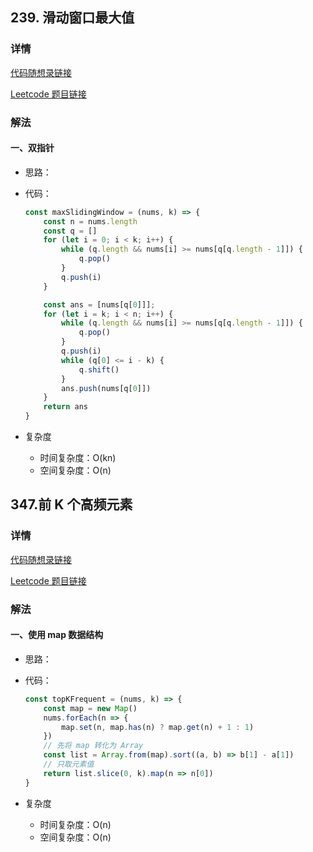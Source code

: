 ## 239. 滑动窗口最大值

### 详情

[代码随想录链接]()

[Leetcode 题目链接](https://leetcode.cn/problems/sliding-window-maximum/description/)

### 解法

#### 一、双指针

- 思路：

- 代码：

  ```js
  const maxSlidingWindow = (nums, k) => {
      const n = nums.length
      const q = []
      for (let i = 0; i < k; i++) {
          while (q.length && nums[i] >= nums[q[q.length - 1]]) {
              q.pop()
          }
          q.push(i)
      }

      const ans = [nums[q[0]]];
      for (let i = k; i < n; i++) {
          while (q.length && nums[i] >= nums[q[q.length - 1]]) {
              q.pop()
          }
          q.push(i)
          while (q[0] <= i - k) {
              q.shift()
          }
          ans.push(nums[q[0]])
      }
      return ans
  }
  ```

- 复杂度

  - 时间复杂度：O(kn)
  - 空间复杂度：O(n)

## 347.前 K 个高频元素

### 详情

[代码随想录链接]()

[Leetcode 题目链接](https://leetcode.cn/problems/top-k-frequent-elements/description/)

### 解法

#### 一、使用 map 数据结构

- 思路：

- 代码：

  ```js
  const topKFrequent = (nums, k) => {
      const map = new Map()
      nums.forEach(n => {
          map.set(n, map.has(n) ? map.get(n) + 1 : 1)
      })
      // 先将 map 转化为 Array
      const list = Array.from(map).sort((a, b) => b[1] - a[1])
      // 只取元素值
      return list.slice(0, k).map(n => n[0])
  }
  ```

- 复杂度

  - 时间复杂度：O(n)
  - 空间复杂度：O(n)

